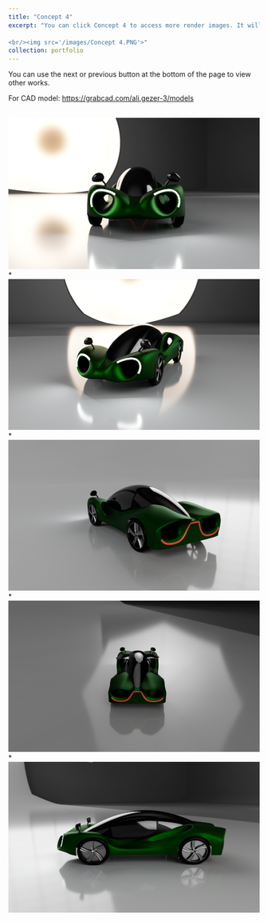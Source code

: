 ```yaml
---
title: "Concept 4"
excerpt: "You can click Concept 4 to access more render images. It will be downloadable soon at grabcad.

<br/><img src='/images/Concept 4.PNG'>"
collection: portfolio
---
```

You can use the next or previous button at the bottom of the page to view other works.

For CAD model: https://grabcad.com/ali.gezer-3/models

<br/><img src='/images/c4v1.PNG'>
*
<br/><img src='/images/c4v2.PNG'>
*
<br/><img src='/images/c4v3.PNG'>
*
<br/><img src='/images/c4v4.PNG'>
*
<br/><img src='/images/c4v5.PNG'>

